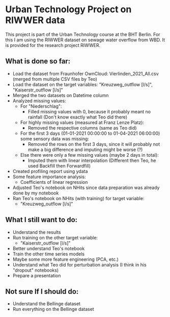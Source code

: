 # Urban Technology Project on RIWWER data

This project is part of the Urban Technology course at the BHT Berlin.
For this I am using the RIWWER dataset on sewage water overflow from WBD.
It is provided for the research project RIWWER.

## What is done so far:
- Load the dataset from Fraunhofer OwnCloud: Vierlinden_2021_All.csv (merged from multiple CSV files by Teo)
- Load the dataset on the target variables: "Kreuzweg_outflow [l/s]", "Kaiserstr_outflow [l/s]"
- Merged the two datasets on Datetime column
- Analyzed missing values:
    - For "Niederschlag":
        - Filled missing values with 0, because it probably meant no rainfall (Don't know exactly what Teo did there)
    - For highly missing values (measured at Franz Lenze Platz): 
        - Removed the respective columns (same as Teo did)
    - For the first 3 days (01-01-2021 00:00:00 to 01-04-2021 06:00:00) some sensory data was missing: 
        - Removed the rows on the first 3 days, since it will probably not make a big difference and imputing might be worse (?)
    - Else there were only a few missing values (maybe 2 days in total):
        - Imputed them with linear interpolation (Different then Teo, he used Backfill then Forwardfill)
- Created profiling report using ydata
- Some feature importance analysis:
    - Coefficients of linear regression
- Adjusted Teo's notebook on NHits since data preparation was already done by my notebook
- Ran Teo's notebook on NHits (with training) for target variable:
    - "Kreuzweg_outflow [l/s]"

## What I still want to do:
- Understand the results
- Run training on the other target variable:
    - "Kaiserstr_outflow [l/s]"
- Better understand Teo's notebook
- Train the other time series models
- Maybe some more feature engineering (PCA, etc.)
- Understand what Teo did for perturbation analysis (I think in his "dropout" notebooks)
- Prepare a presentation

## Not sure If I should do:
- Understand the Bellinge dataset
- Run everything on the Bellinge dataset